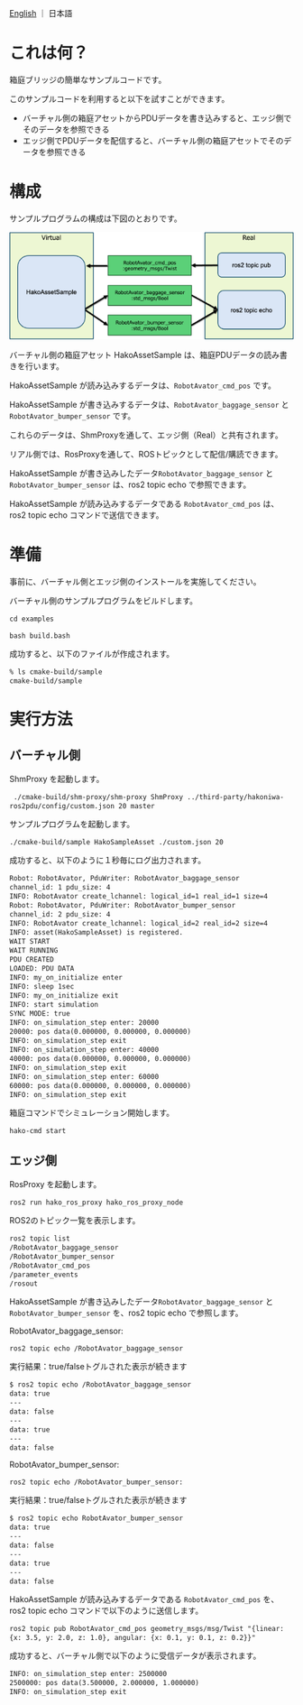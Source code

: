 [English](README.md) ｜ 日本語

# これは何？

箱庭ブリッジの簡単なサンプルコードです。

このサンプルコードを利用すると以下を試すことができます。

* バーチャル側の箱庭アセットからPDUデータを書き込みすると、エッジ側でそのデータを参照できる
* エッジ側でPDUデータを配信すると、バーチャル側の箱庭アセットでそのデータを参照できる

# 構成

サンプルプログラムの構成は下図のとおりです。

![example](../images/example.png)

バーチャル側の箱庭アセット HakoAssetSample は、箱庭PDUデータの読み書きを行います。

HakoAssetSample が読み込みするデータは、`RobotAvator_cmd_pos` です。

HakoAssetSample が書き込みするデータは、`RobotAvator_baggage_sensor` と `RobotAvator_bumper_sensor` です。

これらのデータは、ShmProxyを通して、エッジ側（Real）と共有されます。

リアル側では、RosProxyを通して、ROSトピックとして配信/購読できます。

HakoAssetSample が書き込みしたデータ`RobotAvator_baggage_sensor` と `RobotAvator_bumper_sensor` は、ros2 topic echo で参照できます。


HakoAssetSample が読み込みするデータである `RobotAvator_cmd_pos` は、ros2 topic echo コマンドで送信できます。


# 準備

事前に、バーチャル側とエッジ側のインストールを実施してください。

バーチャル側のサンプルプログラムをビルドします。

```
cd examples
```

```
bash build.bash
```

成功すると、以下のファイルが作成されます。
```
% ls cmake-build/sample
cmake-build/sample
```

# 実行方法

## バーチャル側

ShmProxy を起動します。

```
 ./cmake-build/shm-proxy/shm-proxy ShmProxy ../third-party/hakoniwa-ros2pdu/config/custom.json 20 master
```

サンプルプログラムを起動します。

```
./cmake-build/sample HakoSampleAsset ./custom.json 20
```

成功すると、以下のように１秒毎にログ出力されます。

```
Robot: RobotAvator, PduWriter: RobotAvator_baggage_sensor
channel_id: 1 pdu_size: 4
INFO: RobotAvator create_lchannel: logical_id=1 real_id=1 size=4
Robot: RobotAvator, PduWriter: RobotAvator_bumper_sensor
channel_id: 2 pdu_size: 4
INFO: RobotAvator create_lchannel: logical_id=2 real_id=2 size=4
INFO: asset(HakoSampleAsset) is registered.
WAIT START
WAIT RUNNING
PDU CREATED
LOADED: PDU DATA
INFO: my_on_initialize enter
INFO: sleep 1sec
INFO: my_on_initialize exit
INFO: start simulation
SYNC MODE: true
INFO: on_simulation_step enter: 20000
20000: pos data(0.000000, 0.000000, 0.000000)
INFO: on_simulation_step exit
INFO: on_simulation_step enter: 40000
40000: pos data(0.000000, 0.000000, 0.000000)
INFO: on_simulation_step exit
INFO: on_simulation_step enter: 60000
60000: pos data(0.000000, 0.000000, 0.000000)
INFO: on_simulation_step exit
```

箱庭コマンドでシミュレーション開始します。

```
hako-cmd start
```

## エッジ側

RosProxy を起動します。

```
ros2 run hako_ros_proxy hako_ros_proxy_node 
```

ROS2のトピック一覧を表示します。

```
ros2 topic list
/RobotAvator_baggage_sensor
/RobotAvator_bumper_sensor
/RobotAvator_cmd_pos
/parameter_events
/rosout
```


HakoAssetSample が書き込みしたデータ`RobotAvator_baggage_sensor` と `RobotAvator_bumper_sensor` を、ros2 topic echo で参照します。

RobotAvator_baggage_sensor:
```
ros2 topic echo /RobotAvator_baggage_sensor
```
実行結果：true/falseトグルされた表示が続きます
```
$ ros2 topic echo /RobotAvator_baggage_sensor
data: true
---
data: false
---
data: true
---
data: false
```

RobotAvator_bumper_sensor:
```
ros2 topic echo /RobotAvator_bumper_sensor:
```

実行結果：true/falseトグルされた表示が続きます
```
$ ros2 topic echo RobotAvator_bumper_sensor
data: true
---
data: false
---
data: true
---
data: false
```


HakoAssetSample が読み込みするデータである `RobotAvator_cmd_pos` を、ros2 topic echo コマンドで以下のように送信します。

```
ros2 topic pub RobotAvator_cmd_pos geometry_msgs/msg/Twist "{linear: {x: 3.5, y: 2.0, z: 1.0}, angular: {x: 0.1, y: 0.1, z: 0.2}}"
```

成功すると、バーチャル側で以下のように受信データが表示されます。

```
INFO: on_simulation_step enter: 2500000
2500000: pos data(3.500000, 2.000000, 1.000000)
INFO: on_simulation_step exit
```
